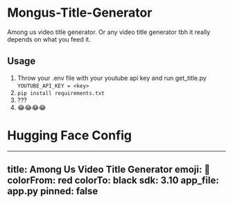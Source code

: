 # Mongus-Title-Generator
Among us video title generator. Or any video title generator tbh it really depends on what you feed it.

## Usage
1. Throw your .env file with your youtube api key and run get_title.py ``YOUTUBE_API_KEY = <key>``
2. ``pip install requirements.txt``
3. ???
4. 😂😂😂😂

# Hugging Face Config
---
title: Among Us Video Title Generator
emoji: 🗿
colorFrom: red
colorTo: black
sdk: 3.10
app_file: app.py
pinned: false
---